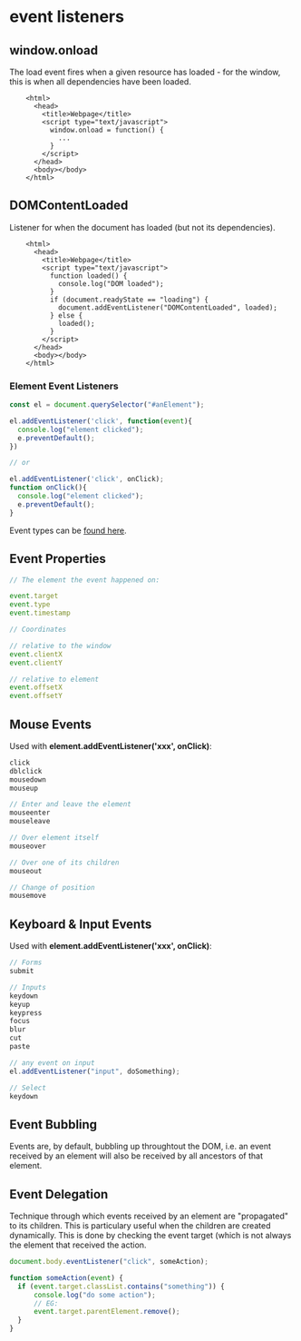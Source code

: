 # event listeners

## window.onload

The load event fires when a given resource has loaded - for the window, this is when all dependencies have been loaded.

```markup
    <html>
      <head>
        <title>Webpage</title>
        <script type="text/javascript">
          window.onload = function() {
            ...
          }
        </script>
      </head>
      <body></body>
    </html>
```

## DOMContentLoaded

Listener for when the document has loaded \(but not its dependencies\).

```markup
    <html>
      <head>
        <title>Webpage</title>
        <script type="text/javascript">
          function loaded() {
            console.log("DOM loaded");
          }
          if (document.readyState == "loading") {
            document.addEventListener("DOMContentLoaded", loaded);
          } else {
            loaded();
          }
        </script>
      </head>
      <body></body>
    </html>
```

### Element Event Listeners

```javascript
const el = document.querySelector("#anElement");

el.addEventListener('click', function(event){
  console.log("element clicked");
  e.preventDefault();
})

// or

el.addEventListener('click', onClick);
function onClick(){
  console.log("element clicked");
  e.preventDefault();
}
```

Event types can be [found here](https://developer.mozilla.org/en-US/docs/Web/Events).

## Event Properties

```javascript
// The element the event happened on:

event.target
event.type
event.timestamp

// Coordinates

// relative to the window
event.clientX
event.clientY

// relative to element
event.offsetX
event.offsetY
```

## Mouse Events

Used with  **element.addEventListener\('xxx', onClick\)**:

```javascript
click
dblclick
mousedown
mouseup

// Enter and leave the element
mouseenter
mouseleave 

// Over element itself
mouseover

// Over one of its children
mouseout

// Change of position
mousemove
```

## Keyboard & Input Events

Used with  **element.addEventListener\('xxx', onClick\)**:

```javascript
// Forms
submit

// Inputs
keydown
keyup
keypress
focus
blur
cut
paste

// any event on input
el.addEventListener("input", doSomething);

// Select
keydown
```

## Event Bubbling

Events are, by default, bubbling up throughtout the DOM, i.e. an event received by an element will also be received by all ancestors of that element.

## Event Delegation

Technique through which events received by an element are "propagated" to its children. This is particulary useful when the children are created dynamically. This is done by checking the event target \(which is not always the element that received the action.

```javascript
document.body.eventListener("click", someAction);

function someAction(event) {
  if (event.target.classList.contains("something")) {
      console.log("do some action");
      // EG:
      event.target.parentElement.remove();
  }
}
```

